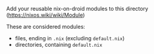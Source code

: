 Add your reusable nix-on-droid modules to this directory (<https://nixos.wiki/wiki/Module>)

These are considered modules:
- files, ending in `.nix` (excluding `default.nix`)
- directories, containing `default.nix`
